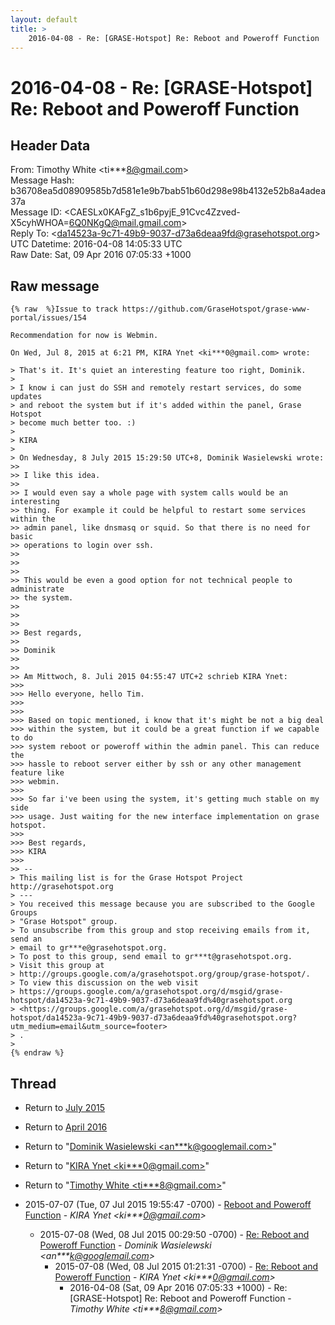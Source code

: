 ```yaml
---
layout: default
title: >
    2016-04-08 - Re: [GRASE-Hotspot] Re: Reboot and Poweroff Function
---
```


# 2016-04-08 - Re: [GRASE-Hotspot] Re: Reboot and Poweroff Function

## Header Data

From: Timothy White \<ti***8@gmail.com\><br>
Message Hash: b36708ea5d08909585b7d581e1e9b7bab51b60d298e98b4132e52b8a4adea37a<br>
Message ID: \<CAESLx0KAFgZ_s1b6pyjE_91Cvc4Zzved-X5cyhWHOA=6Q0NKgQ@mail.gmail.com\><br>
Reply To: \<da14523a-9c71-49b9-9037-d73a6deaa9fd@grasehotspot.org\><br>
UTC Datetime: 2016-04-08 14:05:33 UTC<br>
Raw Date: Sat, 09 Apr 2016 07:05:33 +1000<br>

## Raw message

```
{% raw  %}Issue to track https://github.com/GraseHotspot/grase-www-portal/issues/154

Recommendation for now is Webmin.

On Wed, Jul 8, 2015 at 6:21 PM, KIRA Ynet <ki***0@gmail.com> wrote:

> That's it. It's quiet an interesting feature too right, Dominik.
>
> I know i can just do SSH and remotely restart services, do some updates
> and reboot the system but if it's added within the panel, Grase Hotspot
> become much better too. :)
>
> KIRA
>
> On Wednesday, 8 July 2015 15:29:50 UTC+8, Dominik Wasielewski wrote:
>>
>> I like this idea.
>>
>> I would even say a whole page with system calls would be an interesting
>> thing. For example it could be helpful to restart some services within the
>> admin panel, like dnsmasq or squid. So that there is no need for basic
>> operations to login over ssh.
>>
>>
>>
>> This would be even a good option for not technical people to administrate
>> the system.
>>
>>
>>
>> Best regards,
>>
>> Dominik
>>
>>
>> Am Mittwoch, 8. Juli 2015 04:55:47 UTC+2 schrieb KIRA Ynet:
>>>
>>> Hello everyone, hello Tim.
>>>
>>>
>>> Based on topic mentioned, i know that it's might be not a big deal
>>> within the system, but it could be a great function if we capable to do
>>> system reboot or poweroff within the admin panel. This can reduce the
>>> hassle to reboot server either by ssh or any other management feature like
>>> webmin.
>>>
>>> So far i've been using the system, it's getting much stable on my side
>>> usage. Just waiting for the new interface implementation on grase hotspot.
>>>
>>> Best regards,
>>> KIRA
>>>
>> --
> This mailing list is for the Grase Hotspot Project http://grasehotspot.org
> ---
> You received this message because you are subscribed to the Google Groups
> "Grase Hotspot" group.
> To unsubscribe from this group and stop receiving emails from it, send an
> email to gr***e@grasehotspot.org.
> To post to this group, send email to gr***t@grasehotspot.org.
> Visit this group at
> http://groups.google.com/a/grasehotspot.org/group/grase-hotspot/.
> To view this discussion on the web visit
> https://groups.google.com/a/grasehotspot.org/d/msgid/grase-hotspot/da14523a-9c71-49b9-9037-d73a6deaa9fd%40grasehotspot.org
> <https://groups.google.com/a/grasehotspot.org/d/msgid/grase-hotspot/da14523a-9c71-49b9-9037-d73a6deaa9fd%40grasehotspot.org?utm_medium=email&utm_source=footer>
> .
>
{% endraw %}
```

## Thread

+ Return to [July 2015](/archive/2015/07)
+ Return to [April 2016](/archive/2016/04)

+ Return to "[Dominik Wasielewski <an***k<span>@</span>googlemail.com>](/authors/an___k_at_googlemail_com)"
+ Return to "[KIRA Ynet <ki***0<span>@</span>gmail.com>](/authors/ki___0_at_gmail_com)"
+ Return to "[Timothy White <ti***8<span>@</span>gmail.com>](/authors/ti___8_at_gmail_com)"

+ 2015-07-07 (Tue, 07 Jul 2015 19:55:47 -0700) - [Reboot and Poweroff Function](/archive/2015/07/57647d56146a69bf2331f97187cc772d28fb4523e3a786e9fe378881090a30c7) - _KIRA Ynet \<ki***0@gmail.com\>_
  + 2015-07-08 (Wed, 08 Jul 2015 00:29:50 -0700) - [Re: Reboot and Poweroff Function](/archive/2015/07/8e1851fb7fe8dc7d12e7a975d2382bdc24a4d52c74a00cba42f20fed63aacbc8) - _Dominik Wasielewski \<an***k@googlemail.com\>_
    + 2015-07-08 (Wed, 08 Jul 2015 01:21:31 -0700) - [Re: Reboot and Poweroff Function](/archive/2015/07/951ae9b92cb5bbff1c2a7bf8bb55857b5389c3c2f74402ebd1c33bc6fbcaaf97) - _KIRA Ynet \<ki***0@gmail.com\>_
      + 2016-04-08 (Sat, 09 Apr 2016 07:05:33 +1000) - Re: [GRASE-Hotspot] Re: Reboot and Poweroff Function - _Timothy White \<ti***8@gmail.com\>_

